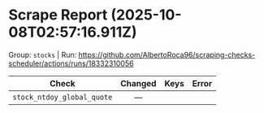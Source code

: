 # Scrape Report (2025-10-08T02:57:16.911Z)

Group: `stocks`  |  Run: https://github.com/AlbertoRoca96/scraping-checks-scheduler/actions/runs/18332310056

| Check | Changed | Keys | Error |
|---|:---:|:--|:--|
| `stock_ntdoy_global_quote` | — |  |  |

